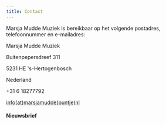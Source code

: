 ```yaml
---
title: Contact
---
```

 
Marsja Mudde Muziek is bereikbaar op het volgende postadres, telefoonnummer en e-mailadres: 

Marsja Mudde Muziek

Buitenpepersdreef 311

5231 HE  's-Hertogenbosch 

Nederland

+31 6 18277792

[info(at)marsjamudde(puntje)nl](mailto:info@marsjamudde.nl)

#### Nieuwsbrief  

<script async src="https://embed.email-provider.eu/e/uktpvji9jd-diooj9rlez.js"></script>